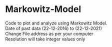 # Markowitz-Model<br />
Code to plot and analyze using Markowitz Model.<br />
Date of past data (22-12-2016) to (22-12-2021)<br />
Change File address as per your computer<br />
Resolution will take integer values only
